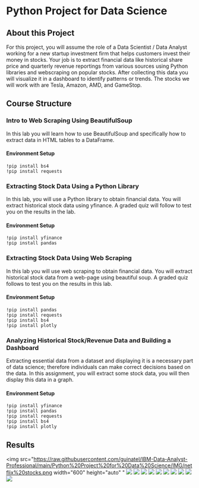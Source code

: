 
# Python Project for Data Science

## About this Project

For this project, you will assume the role of a Data Scientist / Data Analyst working for a new startup investment firm that helps customers invest their money in stocks. Your job is to extract financial data like historical share price and quarterly revenue reportings from various sources using Python libraries and webscraping on popular stocks. After collecting this data you will visualize it in a dashboard to identify patterns or trends. The stocks we will work with are Tesla, Amazon, AMD, and GameStop.

## Course Structure

###  Intro to Web Scraping Using BeautifulSoup

In this lab you will learn how to use BeautifulSoup and specifically how to extract data in HTML tables to a DataFrame.

#### Environment Setup
    !pip install bs4
    !pip install requests

###  Extracting Stock Data Using a Python Library
In this lab, you will use a Python library to obtain financial data. You will extract historical stock data using yfinance. A graded quiz will follow to test you on the results in the lab.

#### Environment Setup

    !pip install yfinance
    !pip install pandas

###  Extracting Stock Data Using Web Scraping
In this lab you will use web scraping to obtain financial data. You will extract historical stock data from a web-page using beautiful soup. A graded quiz follows to test you on the results in this lab.

#### Environment Setup
    !pip install pandas
    !pip install requests
    !pip install bs4
    !pip install plotly

###  Analyzing Historical Stock/Revenue Data and Building a Dashboard
Extracting essential data from a dataset and displaying it is a necessary part of data science; therefore individuals can make correct decisions based on the data. In this assignment, you will extract some stock data, you will then display this data in a graph.

#### Environment Setup

    !pip install yfinance
    !pip install pandas
    !pip install requests
    !pip install bs4
    !pip install plotly

## Results

<img src="https://raw.githubusercontent.com/guinatel/IBM-Data-Analyst-Professional/main/Python%20Project%20for%20Data%20Science/IMG/netflix%20stocks.png width="600" height="auto" "
![](https://raw.githubusercontent.com/guinatel/IBM-Data-Analyst-Professional/main/Python%20Project%20for%20Data%20Science/IMG/amazon%20stocks.png)
![](https://raw.githubusercontent.com/guinatel/IBM-Data-Analyst-Professional/main/Python%20Project%20for%20Data%20Science/IMG/amd%20stocks.png)
![](https://raw.githubusercontent.com/guinatel/IBM-Data-Analyst-Professional/main/Python%20Project%20for%20Data%20Science/IMG/apple%20stocks.png)
![](https://raw.githubusercontent.com/guinatel/IBM-Data-Analyst-Professional/main/Python%20Project%20for%20Data%20Science/IMG/apple%20stocks%20graph.png)
![](https://raw.githubusercontent.com/guinatel/IBM-Data-Analyst-Professional/main/Python%20Project%20for%20Data%20Science/IMG/apple%20dividends.png)
![](https://raw.githubusercontent.com/guinatel/IBM-Data-Analyst-Professional/main/Python%20Project%20for%20Data%20Science/IMG/tesla%20stocks.png)
![](https://raw.githubusercontent.com/guinatel/IBM-Data-Analyst-Professional/main/Python%20Project%20for%20Data%20Science/IMG/tesla%20revenue.png)
![](https://raw.githubusercontent.com/guinatel/IBM-Data-Analyst-Professional/main/Python%20Project%20for%20Data%20Science/IMG/tesla%20stock%20graph.png)
![](https://raw.githubusercontent.com/guinatel/IBM-Data-Analyst-Professional/main/Python%20Project%20for%20Data%20Science/IMG/gamestop%20stocks.png)
![](https://raw.githubusercontent.com/guinatel/IBM-Data-Analyst-Professional/main/Python%20Project%20for%20Data%20Science/IMG/gamestop%20stock%20graph.png)

